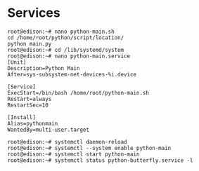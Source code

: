 Services
==


    
    root@edison:~# nano python-main.sh
    cd /home/root/python/script/location/
    python main.py
    root@edison:~# cd /lib/systemd/system
    root@edison:~# nano python-main.service
    [Unit]
    Description=Python Main
    After=sys-subsystem-net-devices-%i.device

    [Service]
    ExecStart=/bin/bash /home/root/python-main.sh
    Restart=always
    RestartSec=10 

    [Install]
    Alias=pythonmain
    WantedBy=multi-user.target
    
    root@edison:~# systemctl daemon-reload
    root@edison:~# systemctl --system enable python-main
    root@edison:~# systemctl start python-main
    root@edison:~# systemctl status python-butterfly.service -l

